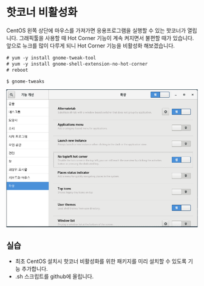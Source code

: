 # 핫코너 비활성화
CentOS 왼쪽 상단에 마우스를 가져가면 응용프로그램을 실행할 수 있는 핫코너가 열립니다.
그래픽툴을 사용할 때 Hot Corner 기능이 계속 켜지면서 불편할 때가 있습니다.
앞으로 뉴크를 많이 다루게 되니 Hot Corner 기능을 비활성화 해보겠습니다.

```
# yum -y install gnome-tweak-tool
# yum -y install gnome-shell-extension-no-hot-corner
# reboot
```

```
$ gnome-tweaks
```

![off_hotcorner](../figures/off_hotcorner.png)

## 실습
-  최초 CentOS 설치시 핫코너 비활성화를 위한 패키지를 미리 설치할 수 있도록 기능 추가합니다.
- .sh 스크립트를 github에 올립니다.
